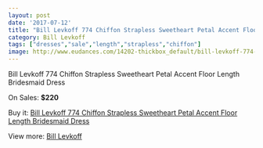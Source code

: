 ```yaml
---
layout: post
date: '2017-07-12'
title: "Bill Levkoff 774 Chiffon Strapless Sweetheart Petal Accent Floor Length Bridesmaid Dress"
category: Bill Levkoff
tags: ["dresses","sale","length","strapless","chiffon"]
image: http://www.eudances.com/14202-thickbox_default/bill-levkoff-774-chiffon-strapless-sweetheart-petal-accent-floor-length-bridesmaid-dress.jpg
---
```

Bill Levkoff 774 Chiffon Strapless Sweetheart Petal Accent Floor Length Bridesmaid Dress

On Sales: **$220**
<a href="https://www.eudances.com/en/bill-levkoff/4263-bill-levkoff-774-chiffon-strapless-sweetheart-petal-accent-floor-length-bridesmaid-dress.html"><amp-img layout="responsive" width="600" height="600" src="//www.eudances.com/14202-thickbox_default/bill-levkoff-774-chiffon-strapless-sweetheart-petal-accent-floor-length-bridesmaid-dress.jpg" alt="Bill Levkoff 774 Chiffon Strapless Sweetheart Petal Accent Floor Length Bridesmaid Dress 0" /></a>
<a href="https://www.eudances.com/en/bill-levkoff/4263-bill-levkoff-774-chiffon-strapless-sweetheart-petal-accent-floor-length-bridesmaid-dress.html"><amp-img layout="responsive" width="600" height="600" src="//www.eudances.com/14205-thickbox_default/bill-levkoff-774-chiffon-strapless-sweetheart-petal-accent-floor-length-bridesmaid-dress.jpg" alt="Bill Levkoff 774 Chiffon Strapless Sweetheart Petal Accent Floor Length Bridesmaid Dress 1" /></a>
<a href="https://www.eudances.com/en/bill-levkoff/4263-bill-levkoff-774-chiffon-strapless-sweetheart-petal-accent-floor-length-bridesmaid-dress.html"><amp-img layout="responsive" width="600" height="600" src="//www.eudances.com/14204-thickbox_default/bill-levkoff-774-chiffon-strapless-sweetheart-petal-accent-floor-length-bridesmaid-dress.jpg" alt="Bill Levkoff 774 Chiffon Strapless Sweetheart Petal Accent Floor Length Bridesmaid Dress 2" /></a>
<a href="https://www.eudances.com/en/bill-levkoff/4263-bill-levkoff-774-chiffon-strapless-sweetheart-petal-accent-floor-length-bridesmaid-dress.html"><amp-img layout="responsive" width="600" height="600" src="//www.eudances.com/14203-thickbox_default/bill-levkoff-774-chiffon-strapless-sweetheart-petal-accent-floor-length-bridesmaid-dress.jpg" alt="Bill Levkoff 774 Chiffon Strapless Sweetheart Petal Accent Floor Length Bridesmaid Dress 3" /></a>

Buy it: [Bill Levkoff 774 Chiffon Strapless Sweetheart Petal Accent Floor Length Bridesmaid Dress](https://www.eudances.com/en/bill-levkoff/4263-bill-levkoff-774-chiffon-strapless-sweetheart-petal-accent-floor-length-bridesmaid-dress.html "Bill Levkoff 774 Chiffon Strapless Sweetheart Petal Accent Floor Length Bridesmaid Dress")

View more: [Bill Levkoff](https://www.eudances.com/en/57-bill-levkoff "Bill Levkoff")